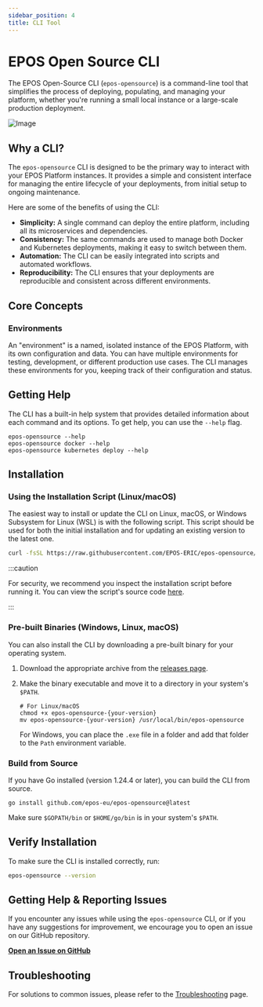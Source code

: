 ```yaml
---
sidebar_position: 4
title: CLI Tool
---
```


# EPOS Open Source CLI

The EPOS Open-Source CLI (`epos-opensource`) is a command-line tool that simplifies the process of deploying, populating, and managing your platform, whether you're running a small local instance or a large-scale production deployment.

![Image](/img/docker_deploy_urls.png)

## Why a CLI?

The `epos-opensource` CLI is designed to be the primary way to interact with your EPOS Platform instances. It provides a simple and consistent interface for managing the entire lifecycle of your deployments, from initial setup to ongoing maintenance.

Here are some of the benefits of using the CLI:

- **Simplicity:** A single command can deploy the entire platform, including all its microservices and dependencies.
- **Consistency:** The same commands are used to manage both Docker and Kubernetes deployments, making it easy to switch between them.
- **Automation:** The CLI can be easily integrated into scripts and automated workflows.
- **Reproducibility:** The CLI ensures that your deployments are reproducible and consistent across different environments.

## Core Concepts

### Environments

An "environment" is a named, isolated instance of the EPOS Platform, with its own configuration and data. You can have multiple environments for testing, development, or different production use cases. The CLI manages these environments for you, keeping track of their configuration and status.

## Getting Help

The CLI has a built-in help system that provides detailed information about each command and its options. To get help, you can use the `--help` flag.

```shell
epos-opensource --help
epos-opensource docker --help
epos-opensource kubernetes deploy --help
```

## Installation

### Using the Installation Script (Linux/macOS)

The easiest way to install or update the CLI on Linux, macOS, or Windows Subsystem for Linux (WSL) is with the following script. This script should be used for both the initial installation and for updating an existing version to the latest one.

```bash
curl -fsSL https://raw.githubusercontent.com/EPOS-ERIC/epos-opensource/main/install.sh | bash
```

:::caution

For security, we recommend you inspect the installation script before running it. You can view the script's source code [here](https://raw.githubusercontent.com/EPOS-ERIC/epos-opensource/main/install.sh).

:::

### Pre-built Binaries (Windows, Linux, macOS)

You can also install the CLI by downloading a pre-built binary for your operating system.

1. Download the appropriate archive from the [releases page](https://github.com/epos-eu/epos-opensource/releases).
2. Make the binary executable and move it to a directory in your system's `$PATH`.

   ```shell
   # For Linux/macOS
   chmod +x epos-opensource-{your-version}
   mv epos-opensource-{your-version} /usr/local/bin/epos-opensource
   ```

   For Windows, you can place the `.exe` file in a folder and add that folder to the `Path` environment variable.

### Build from Source

If you have Go installed (version 1.24.4 or later), you can build the CLI from source.

```shell
go install github.com/epos-eu/epos-opensource@latest
```

Make sure `$GOPATH/bin` or `$HOME/go/bin` is in your system's `$PATH`.

## Verify Installation

To make sure the CLI is installed correctly, run:

```bash
epos-opensource --version
```

## Getting Help & Reporting Issues

If you encounter any issues while using the `epos-opensource` CLI, or if you have any suggestions for improvement, we encourage you to open an issue on our GitHub repository.

[**Open an Issue on GitHub**](https://github.com/epos-eu/epos-opensource/issues)

## Troubleshooting

For solutions to common issues, please refer to the [Troubleshooting](./installation/troubleshooting) page.
